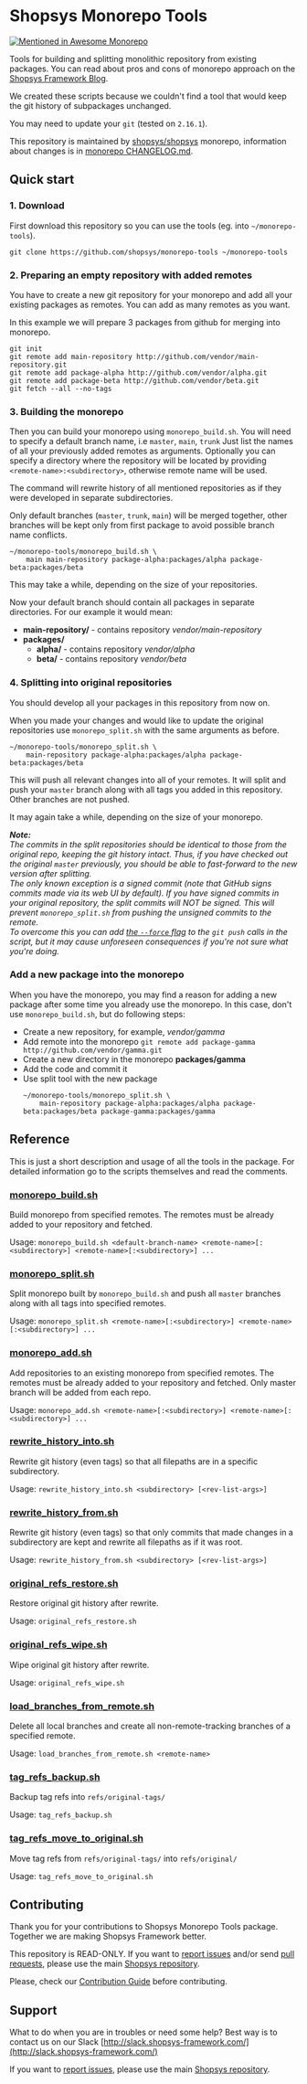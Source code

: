 # Shopsys Monorepo Tools

[![Mentioned in Awesome Monorepo](https://awesome.re/mentioned-badge.svg)](https://github.com/korfuri/awesome-monorepo)

Tools for building and splitting monolithic repository from existing packages.
You can read about pros and cons of monorepo approach on the [Shopsys Framework Blog](https://blog.shopsys.com/how-to-maintain-multiple-git-repositories-with-ease-61a5e17152e0).

We created these scripts because we couldn't find a tool that would keep the git history of subpackages unchanged.

You may need to update your `git` (tested on `2.16.1`).

This repository is maintained by [shopsys/shopsys](https://github.com/shopsys/shopsys) monorepo, information about changes is in [monorepo CHANGELOG.md](https://github.com/shopsys/shopsys/blob/master/CHANGELOG.md).

## Quick start

### 1. Download

First download this repository so you can use the tools (eg. into `~/monorepo-tools`).

```
git clone https://github.com/shopsys/monorepo-tools ~/monorepo-tools
```

### 2. Preparing an empty repository with added remotes

You have to create a new git repository for your monorepo and add all your existing packages as remotes.
You can add as many remotes as you want.

In this example we will prepare 3 packages from github for merging into monorepo.

```
git init
git remote add main-repository http://github.com/vendor/main-repository.git
git remote add package-alpha http://github.com/vendor/alpha.git
git remote add package-beta http://github.com/vendor/beta.git
git fetch --all --no-tags
```

### 3. Building the monorepo

Then you can build your monorepo using `monorepo_build.sh`.
You will need to specify a default branch name, i.e `master`, `main`, `trunk`
Just list the names of all your previously added remotes as arguments.
Optionally you can specify a directory where the repository will be located by providing `<remote-name>:<subdirectory>`, otherwise remote name will be used.

The command will rewrite history of all mentioned repositories as if they were developed in separate subdirectories.

Only default branches (`master`, `trunk`, `main`) will be merged together, other branches will be kept only from first package to avoid possible branch name conflicts.

```
~/monorepo-tools/monorepo_build.sh \
    main main-repository package-alpha:packages/alpha package-beta:packages/beta
```

This may take a while, depending on the size of your repositories.

Now your default branch should contain all packages in separate directories. For our example it would mean:
* **main-repository/** - contains repository *vendor/main-repository*
* **packages/**
  * **alpha/** - contains repository *vendor/alpha*
  * **beta/** - contains repository *vendor/beta*

### 4. Splitting into original repositories

You should develop all your packages in this repository from now on.

When you made your changes and would like to update the original repositories use `monorepo_split.sh` with the same arguments as before.

```
~/monorepo-tools/monorepo_split.sh \
    main-repository package-alpha:packages/alpha package-beta:packages/beta
```

This will push all relevant changes into all of your remotes.
It will split and push your `master` branch along with all tags you added in this repository.
Other branches are not pushed.

It may again take a while, depending on the size of your monorepo.

***Note:***  
*The commits in the split repositories should be identical to those from the original repo, keeping the git history intact.*
*Thus, if you have checked out the original `master` previously, you should be able to fast-forward to the new version after splitting.*  
*The only known exception is a signed commit (note that GitHub signs commits made via its web UI by default).*
*If you have signed commits in your original repository, the split commits will NOT be signed.*
*This will prevent `monorepo_split.sh` from pushing the unsigned commits to the remote.*  
*To overcome this you can add [the `--force` flag](https://git-scm.com/docs/git-push#git-push--f) to the `git push` calls in the script, but it may cause unforeseen consequences if you're not sure what you're doing.*

### Add a new package into the monorepo

When you have the monorepo, you may find a reason for adding a new package after some time you already use the monorepo.
In this case, don't use `monorepo_build.sh`, but do following steps:

* Create a new repository, for example, *vendor/gamma*
* Add remote into the monorepo `git remote add package-gamma http://github.com/vendor/gamma.git`
* Create a new directory in the monorepo **packages/gamma**
* Add the code and commit it
* Use split tool with the new package
    ```
    ~/monorepo-tools/monorepo_split.sh \
        main-repository package-alpha:packages/alpha package-beta:packages/beta package-gamma:packages/gamma
    ```

## Reference

This is just a short description and usage of all the tools in the package.
For detailed information go to the scripts themselves and read the comments.

### [monorepo_build.sh](./monorepo_build.sh)

Build monorepo from specified remotes. The remotes must be already added to your repository and fetched.

Usage: `monorepo_build.sh <default-branch-name> <remote-name>[:<subdirectory>] <remote-name>[:<subdirectory>] ...`

### [monorepo_split.sh](./monorepo_split.sh)

Split monorepo built by `monorepo_build.sh` and push all `master` branches along with all tags into specified remotes.

Usage: `monorepo_split.sh <remote-name>[:<subdirectory>] <remote-name>[:<subdirectory>] ...`

### [monorepo_add.sh](./monorepo_add.sh)

Add repositories to an existing monorepo from specified remotes. The remotes must be already added to your repository and fetched. Only master branch will be added from each repo.

Usage: `monorepo_add.sh <remote-name>[:<subdirectory>] <remote-name>[:<subdirectory>] ...`

### [rewrite_history_into.sh](./rewrite_history_into.sh)

Rewrite git history (even tags) so that all filepaths are in a specific subdirectory.

Usage: `rewrite_history_into.sh <subdirectory> [<rev-list-args>]`

### [rewrite_history_from.sh](./rewrite_history_from.sh)

Rewrite git history (even tags) so that only commits that made changes in a subdirectory are kept and rewrite all filepaths as if it was root.

Usage: `rewrite_history_from.sh <subdirectory> [<rev-list-args>]`

### [original_refs_restore.sh](./original_refs_restore.sh)

Restore original git history after rewrite.

Usage: `original_refs_restore.sh`

### [original_refs_wipe.sh](./original_refs_wipe.sh)

Wipe original git history after rewrite.

Usage: `original_refs_wipe.sh`

### [load_branches_from_remote.sh](./load_branches_from_remote.sh)

Delete all local branches and create all non-remote-tracking branches of a specified remote.

Usage: `load_branches_from_remote.sh <remote-name>`

### [tag_refs_backup.sh](./tag_refs_backup.sh)

Backup tag refs into `refs/original-tags/`

Usage: `tag_refs_backup.sh`

### [tag_refs_move_to_original.sh](./tag_refs_move_to_original.sh)

Move tag refs from `refs/original-tags/` into `refs/original/`

Usage: `tag_refs_move_to_original.sh`

## Contributing
Thank you for your contributions to Shopsys Monorepo Tools package.
Together we are making Shopsys Framework better.

This repository is READ-ONLY.
If you want to [report issues](https://github.com/shopsys/shopsys/issues/new) and/or send [pull requests](https://github.com/shopsys/shopsys/compare),
please use the main [Shopsys repository](https://github.com/shopsys/shopsys).

Please, check our [Contribution Guide](https://github.com/shopsys/shopsys/blob/master/CONTRIBUTING.md) before contributing.

## Support
What to do when you are in troubles or need some help? Best way is to contact us on our Slack [http://slack.shopsys-framework.com/](http://slack.shopsys-framework.com/)

If you want to [report issues](https://github.com/shopsys/shopsys/issues/new), please use the main [Shopsys repository](https://github.com/shopsys/shopsys).
